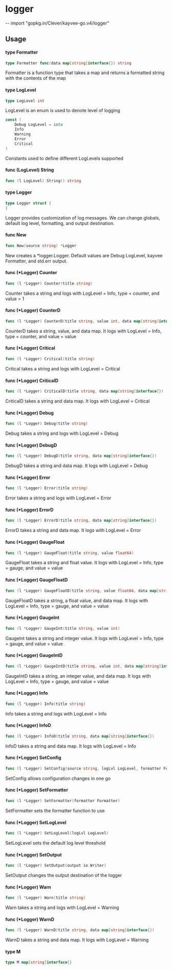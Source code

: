 # logger
--
    import "gopkg.in/Clever/kayvee-go.v4/logger"


## Usage

#### type Formatter

```go
type Formatter func(data map[string]interface{}) string
```

Formatter is a function type that takes a map and returns a formatted string
with the contents of the map

#### type LogLevel

```go
type LogLevel int
```

LogLevel is an enum is used to denote level of logging

```go
const (
	Debug LogLevel = iota
	Info
	Warning
	Error
	Critical
)
```
Constants used to define different LogLevels supported

#### func (LogLevel) String

```go
func (l LogLevel) String() string
```

#### type Logger

```go
type Logger struct {
}
```

Logger provides customization of log messages. We can change globals, default
log level, formatting, and output destination.

#### func  New

```go
func New(source string) *Logger
```
New creates a *logger.Logger. Default values are Debug LogLevel, kayvee
Formatter, and std.err output.

#### func (*Logger) Counter

```go
func (l *Logger) Counter(title string)
```
Counter takes a string and logs with LogLevel = Info, type = counter, and value
= 1

#### func (*Logger) CounterD

```go
func (l *Logger) CounterD(title string, value int, data map[string]interface{})
```
CounterD takes a string, value, and data map. It logs with LogLevel = Info, type
= counter, and value = value

#### func (*Logger) Critical

```go
func (l *Logger) Critical(title string)
```
Critical takes a string and logs with LogLevel = Critical

#### func (*Logger) CriticalD

```go
func (l *Logger) CriticalD(title string, data map[string]interface{})
```
CriticalD takes a string and data map. It logs with LogLevel = Critical

#### func (*Logger) Debug

```go
func (l *Logger) Debug(title string)
```
Debug takes a string and logs with LogLevel = Debug

#### func (*Logger) DebugD

```go
func (l *Logger) DebugD(title string, data map[string]interface{})
```
DebugD takes a string and data map. It logs with LogLevel = Debug

#### func (*Logger) Error

```go
func (l *Logger) Error(title string)
```
Error takes a string and logs with LogLevel = Error

#### func (*Logger) ErrorD

```go
func (l *Logger) ErrorD(title string, data map[string]interface{})
```
ErrorD takes a string and data map. It logs with LogLevel = Error

#### func (*Logger) GaugeFloat

```go
func (l *Logger) GaugeFloat(title string, value float64)
```
GaugeFloat takes a string and float value. It logs with LogLevel = Info, type =
gauge, and value = value

#### func (*Logger) GaugeFloatD

```go
func (l *Logger) GaugeFloatD(title string, value float64, data map[string]interface{})
```
GaugeFloatD takes a string, a float value, and data map. It logs with LogLevel =
Info, type = gauge, and value = value

#### func (*Logger) GaugeInt

```go
func (l *Logger) GaugeInt(title string, value int)
```
GaugeInt takes a string and integer value. It logs with LogLevel = Info, type =
gauge, and value = value

#### func (*Logger) GaugeIntD

```go
func (l *Logger) GaugeIntD(title string, value int, data map[string]interface{})
```
GaugeIntD takes a string, an integer value, and data map. It logs with LogLevel
= Info, type = gauge, and value = value

#### func (*Logger) Info

```go
func (l *Logger) Info(title string)
```
Info takes a string and logs with LogLevel = Info

#### func (*Logger) InfoD

```go
func (l *Logger) InfoD(title string, data map[string]interface{})
```
InfoD takes a string and data map. It logs with LogLevel = Info

#### func (*Logger) SetConfig

```go
func (l *Logger) SetConfig(source string, logLvl LogLevel, formatter Formatter, output io.Writer)
```
SetConfig allows configuration changes in one go

#### func (*Logger) SetFormatter

```go
func (l *Logger) SetFormatter(formatter Formatter)
```
SetFormatter sets the formatter function to use

#### func (*Logger) SetLogLevel

```go
func (l *Logger) SetLogLevel(logLvl LogLevel)
```
SetLogLevel sets the default log level threshold

#### func (*Logger) SetOutput

```go
func (l *Logger) SetOutput(output io.Writer)
```
SetOutput changes the output destination of the logger

#### func (*Logger) Warn

```go
func (l *Logger) Warn(title string)
```
Warn takes a string and logs with LogLevel = Warning

#### func (*Logger) WarnD

```go
func (l *Logger) WarnD(title string, data map[string]interface{})
```
WarnD takes a string and data map. It logs with LogLevel = Warning

#### type M

```go
type M map[string]interface{}
```
